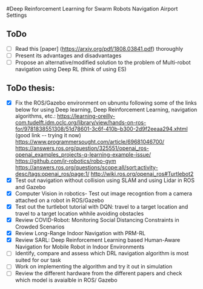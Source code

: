 #Deep Reinforcement Learning for Swarm Robots Navigation Airport Settings

## ToDo
- [ ] Read this [paper] (https://arxiv.org/pdf/1808.03841.pdf) thoroughly 
- [ ] Present its advantages and disadvantages 
- [ ] Propose an alternative/modified solution to the problem of Multi-robot
navigation using Deep RL (think of using ES)

## ToDo thesis:
- [x] Fix the ROS/Gazebo environment on ubnuntu following some of the links below for using Deep learning, Deep Reinforcement Learning, navigation algorithms, etc.:
https://learning-oreilly-com.tudelft.idm.oclc.org/library/view/hands-on-ros-for/9781838551308/51d78601-3c6f-410b-b300-2d9f2eeaa294.xhtml (good link -- trying it now)
https://www.programmersought.com/article/69681046700/
https://answers.ros.org/question/325551/openai_ros-openai_examples_projects-q-learning-example-issue/
https://github.com/jr-robotics/robo-gym
https://answers.ros.org/questions/scope:all/sort:activity-desc/tags:openai_ros/page:1/
http://wiki.ros.org/openai_ros#Turtlebot2
- [x] Test out navigation without collision using SLAM and using Lidar in ROS and Gazebo
- [x] Computer Vision in robotics- Test out image recogntion from a camera attached on a robot in ROS/Gazebo
- [X] Test out the turtlebot tutorial with DQN: travel to a target location and travel to a target location whhile avoiding obstacles
- [X] Review COVID-Robot: Monitoring Social Distancing Constraints in Crowded Scenarios
- [X] Review Long-Range Indoor Navigation with PRM-RL
- [X] Review SARL: Deep Reinforcement Learning based Human-Aware Navigation for Mobile Robot in Indoor Environments
- [ ] Identify, compare and assess which DRL navigation algorithm is most suited for our task
- [ ] Work on implementing the algorithm and try it out in simulation
- [ ] Review the different hardware from the different papers and check which model is avaialble in ROS/ Gazebo 
